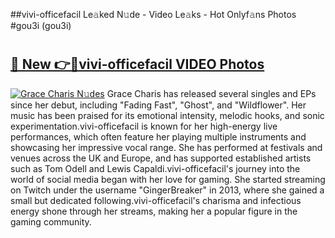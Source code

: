##vivi-officefacil Le𝚊ked N𝚞de - Video Le𝚊ks - Hot Onlyf𝚊ns Photos #gou3i (gou3i)

# <h2><a href="https://mediaupload.pro?title=vivi-officefacil&ref=9FEB">🔗 New 👉🔴vivi-officefacil VIDEO Photos</a></h2>

[![Grace Charis N𝚞des](https://i.imgur.com/rIISA9y.gif)](https://mediaupload.pro?title=vivi-officefacil&ref=9FEB)
Grace Charis has released several singles and EPs since her debut, including "Fading Fast", "Ghost", and "Wildflower". Her music has been praised for its emotional intensity, melodic hooks, and sonic experimentation.vivi-officefacil is known for her high-energy live performances, which often feature her playing multiple instruments and showcasing her impressive vocal range. She has performed at festivals and venues across the UK and Europe, and has supported established artists such as Tom Odell and Lewis Capaldi.vivi-officefacil's journey into the world of social media began with her love for gaming. She started streaming on Twitch under the username "GingerBreaker" in 2013, where she gained a small but dedicated following.vivi-officefacil's charisma and infectious energy shone through her streams, making her a popular figure in the gaming community.